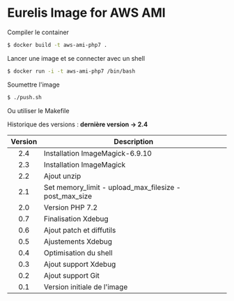 # Eurelis Image for AWS AMI

Compiler le container
````bash
$ docker build -t aws-ami-php7 .
````

Lancer une image et se connecter avec un shell
````bash
$ docker run -i -t aws-ami-php7 /bin/bash
````

Soumettre l'image
````bash
$ ./push.sh
````
Ou utiliser le Makefile


Historique des versions : **dernière version -> 2.4**

| Version | Description                                            |
| :-----: | ------------------------------------------------------ |
|   2.4   | Installation ImageMagick-6.9.10                        |
|   2.3   | Installation ImageMagick                               |
|   2.2   | Ajout unzip                                            |
|   2.1   | Set memory_limit - upload_max_filesize - post_max_size |
|   2.0   | Version PHP 7.2                                        |
|   0.7   | Finalisation Xdebug                                    |
|   0.6   | Ajout patch et diffutils                               |
|   0.5   | Ajustements Xdebug                                     |
|   0.4   | Optimisation du shell                                  |
|   0.3   | Ajout support Xdebug                                   |
|   0.2   | Ajout support Git                                      |
|   0.1   | Version initiale de l'image                            |
